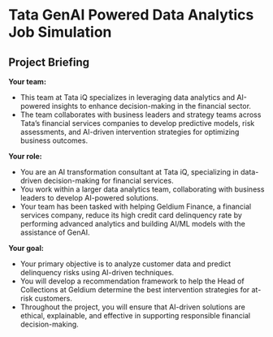 # Tata GenAI Powered Data Analytics Job Simulation

## Project Briefing 

**Your team:**
- This team at Tata iQ specializes in leveraging data analytics and AI-powered insights to enhance decision-making in the financial sector.
- The team collaborates with business leaders and strategy teams across Tata’s financial services companies to develop predictive models, risk assessments, and AI-driven intervention strategies for optimizing business outcomes.
  
**Your role:**
- You are an AI transformation consultant at Tata iQ, specializing in data-driven decision-making for financial services.
- You work within a larger data analytics team, collaborating with business leaders to develop AI-powered solutions.
- Your team has been tasked with helping Geldium Finance, a financial services company, reduce its high credit card delinquency rate by performing advanced analytics and building AI/ML models with the assistance of GenAI.

**Your goal:**
- Your primary objective is to analyze customer data and predict delinquency risks using AI-driven techniques.
- You will develop a recommendation framework to help the Head of Collections at Geldium determine the best intervention strategies for at-risk customers.
- Throughout the project, you will ensure that AI-driven solutions are ethical, explainable, and effective in supporting responsible financial decision-making.

